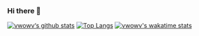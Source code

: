 ### Hi there 👋

[![vwowv‘s github stats](https://github-readme-stats.vercel.app/api?username=vwowv&show_icons=true&theme=Gradient&count_private=true)](https://github.com/vwowv/vwowv)
[![Top Langs](https://github-readme-stats.vercel.app/api/top-langs/?username=vwowv&layout=compact)](https://github.com/vwowv/vwowv)
[![vwowv's wakatime stats](https://github-readme-stats.vercel.app/api/wakatime?username=vwowv)](https://github.com/vwowv/vwowv)

<!--
**vwowv/vwowv** is a ✨ _special_ ✨ repository because its `README.md` (this file) appears on your GitHub profile.

Here are some ideas to get you started:

- 🔭 I’m currently working on ...
- 🌱 I’m currently learning ...
- 👯 I’m looking to collaborate on ...
- 🤔 I’m looking for help with ...
- 💬 Ask me about ...
- 📫 How to reach me: ...
- 😄 Pronouns: ...
- ⚡ Fun fact: ...
-->
